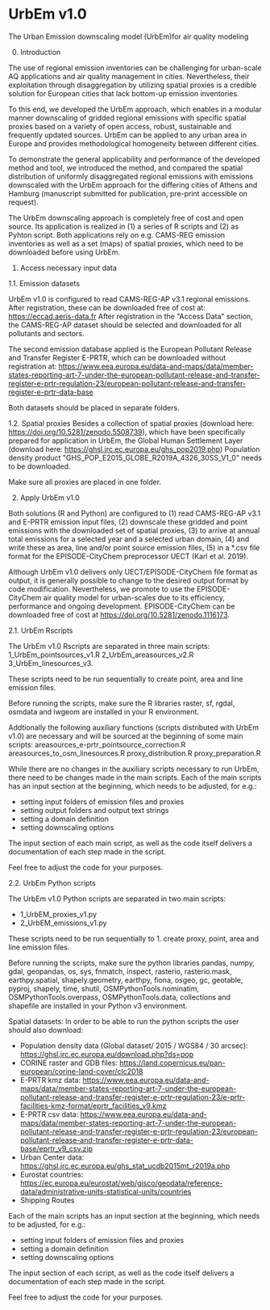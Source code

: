 # UrbEm v1.0
The Urban Emission downscaling model (UrbEm)for air quality modeling

0. Introduction

The use of regional emission inventories can be challenging for urban-scale AQ applications and air quality management in cities. Nevertheless, their exploitation through disaggregation by utilizing spatial proxies is a credible solution for European cities that lack bottom-up emission inventories. 

To this end, we developed the UrbEm approach, which enables in a modular manner downscaling of gridded regional emissions with specific spatial proxies based on a variety of open access, robust, sustainable and frequently updated sources. UrbEm can be applied to any urban area in Europe and provides methodological homogeneity between different cities.

To demonstrate the general applicability and performance of the developed method and tool, we introduced the method, and compared the spatial distribution of uniformly disaggregated regional emissions with emissions downscaled with the UrbEm approach for the differing cities of Athens and Hamburg (manuscript submitted for publication, pre-print accessible on request). 

The UrbEm downscaling approach is completely free of cost and open source. Its application is realized in (1) a series of R scripts and (2) as Pyhton script. Both applications rely on e.g. CAMS-REG emission inventories as well as a set (maps) of spatial proxies, which need to be downloaded before using UrbEm.

1. Access necessary input data

1.1. Emission datasets

UrbEm v1.0 is configured to read CAMS-REG-AP v3.1 regional emissions. After registration, these can be downloaded free of cost at: https://eccad.aeris-data.fr
After registration in the "Access Data" section, the CAMS-REG-AP dataset should be selected and downloaded for all pollutants and sectors.

The second emission database applied is the European Pollutant Release and Transfer Register E-PRTR, which can be downloaded without registration at: https://www.eea.europa.eu/data-and-maps/data/member-states-reporting-art-7-under-the-european-pollutant-release-and-transfer-register-e-prtr-regulation-23/european-pollutant-release-and-transfer-register-e-prtr-data-base

Both datasets should be placed in separate folders.

1.2. Spatial proxies
Besides a collection of spatial proxies (download here: https://doi.org/10.5281/zenodo.5508739), which have been specifically prepared for application in UrbEm, the Global Human Settlement Layer (download here: https://ghsl.jrc.ec.europa.eu/ghs_pop2019.php) Population density product "GHS_POP_E2015_GLOBE_R2019A_4326_30SS_V1_0" needs to be downloaded.

Make sure all proxies are placed in one folder.


2. Apply UrbEm v1.0

Both solutions (R and Python) are configured to 
(1) read CAMS-REG-AP v3.1 and E-PRTR emission input files, 
(2) downscale these gridded and point emissions with the downloaded set of spatial proxies,
(3) to arrive at annual total emissions for a selected year and a selected urban domain,
(4) and write these as area, line and/or point source emission files,
(5) in a *.csv file format for the EPISODE-CityChem preprocessor UECT (Karl et al. 2019).

Although UrbEm v1.0 delivers only UECT/EPISODE-CityChem file format as output, it is generally possible to change to the desired output format by code modification. Nevertheless, we promote to use the EPISODE-CityChem air quality model for urban-scales due to its efficiency, performance and ongoing development. EPISODE-CityChem can be downloaded free of cost at https://doi.org/10.5281/zenodo.1116173.

2.1. UrbEm Rscripts

The UrbEm v1.0 Rscripts are separated in three main scripts:
1_UrbEm_pointsources_v1.R
2_UrbEm_areasources_v2.R
3_UrbEm_linesources_v3.

These scripts need to be run sequentially to create point, area and line emission files. 

Before running the scripts, make sure the R libraries raster, sf, rgdal, osmdata and lwgeom are installed in your R environment. 

Addtionally the following auxiliary functions (scripts distributed with UrbEm v1.0) are necessary and will be sourced at the beginning of some main scripts:
areasources_e-prtr_pointsource_correction.R
areasources_to_osm_linesources.R
proxy_distribution.R
proxy_preparation.R

While there are no changes in the auxiliary scripts necessary to run UrbEm, there need to be changes made in the main scripts. Each of the main scripts has an input section at the beginning, which needs to be adjusted, for e.g.:
- setting input folders of emission files and proxies
- setting output folders and output text strings
- setting a domain definition
- setting downscaling options

The input section of each main script, as well as the code itself delivers a documentation of each step made in the script.

Feel free to adjust the code for your purposes.



2.2. UrbEm Python scripts

The UrbEm v1.0 Python scripts are separated in two main scripts: 
- 1_UrbEM_proxies_v1.py 
- 2_UrbEM_emissions_v1.py

These scripts need to be run sequentially to 1. create proxy, point, area and line emission files.

Before running the scripts, make sure the python libraries pandas, numpy, gdal, geopandas, os, sys, fnmatch, inspect, rasterio, rasterio.mask, earthpy.spatial, shapely.geometry, earthpy, fiona, osgeo, gc, geotable, pyproj, shapely, time, shutil, OSMPythonTools.nominatim, OSMPythonTools.overpass, OSMPythonTools.data, collections and shapefile are installed in your Python v3 environment.

Spatial datasets: In order to be able to run the python scripts the user should also download:
- Population density data (Global dataset/ 2015 / WGS84 / 30 arcsec): https://ghsl.jrc.ec.europa.eu/download.php?ds=pop 
- CORINE raster and GDB files: https://land.copernicus.eu/pan-european/corine-land-cover/clc2018 
- E-PRTR kmz data: 
https://www.eea.europa.eu/data-and-maps/data/member-states-reporting-art-7-under-the-european-pollutant-release-and-transfer-register-e-prtr-regulation-23/e-prtr-facilities-kmz-format/eprtr_facilities_v9.kmz 
- E-PRTR csv data: 
https://www.eea.europa.eu/data-and-maps/data/member-states-reporting-art-7-under-the-european-pollutant-release-and-transfer-register-e-prtr-regulation-23/european-pollutant-release-and-transfer-register-e-prtr-data-base/eprtr_v9_csv.zip 
- Urban Center data: https://ghsl.jrc.ec.europa.eu/ghs_stat_ucdb2015mt_r2019a.php 
- Eurostat countries: https://ec.europa.eu/eurostat/web/gisco/geodata/reference-data/administrative-units-statistical-units/countries 
- Shipping Routes

Each of the main scripts has an input section at the beginning, which needs to be adjusted, for e.g.:
- setting input folders of emission files and proxies
- setting a domain definition
- setting downscaling options

The input section of each script, as well as the code itself delivers a documentation of each step made in the script.

Feel free to adjust the code for your purposes.
